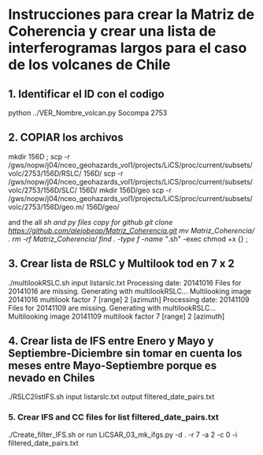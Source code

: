 # Instrucciones para crear la Matriz de Coherencia y crear una lista de interferogramas largos para el caso de los volcanes de Chile

## 1. Identificar el ID con el codigo 
python ../VER_Nombre_volcan.py Socompa
2753

## 2. COPIAR los archivos
mkdir 156D ; scp -r /gws/nopw/j04/nceo_geohazards_vol1/projects/LiCS/proc/current/subsets/volc/2753/156D/RSLC/ 156D/
scp -r /gws/nopw/j04/nceo_geohazards_vol1/projects/LiCS/proc/current/subsets/volc/2753/156D/SLC/ 156D/
mkdir 156D/geo
scp -r /gws/nopw/j04/nceo_geohazards_vol1/projects/LiCS/proc/current/subsets/volc/2753/156D/geo.m/ 156D/geo/

and the all *sh and *py files copy for github
 git clone https://github.com/alejobeap/Matriz_Coherencia.git
 mv Matriz_Coherencia/* .
 rm -rf Matriz_Coherencia/
find . -type f -name "*.sh" -exec chmod +x {} \;

## 3. Crear lista de RSLC y Multilook tod en 7 x 2
   ./multilookRSLC.sh
input listarslc.txt
   Processing date: 20141016
Files for 20141016 are missing. Generating with multilookRSLC...
    Multilooking image 20141016 multilook factor 7 [range] 2 [azimuth] 
Processing date: 20141109
Files for 20141109 are missing. Generating with multilookRSLC...
    Multilooking image 20141109 multilook factor 7 [range] 2 [azimuth]
   
## 4. Crear lista de IFS entre Enero y Mayo y Septiembre-Diciembre sin tomar en cuenta los meses entre Mayo-Septiembre porque es nevado en Chiles
./RSLC2listIFS.sh
input listarslc.txt
output filtered_date_pairs.txt 

### 5. Crear IFS and CC files for list filtered_date_pairs.txt 
./Create_filter_IFS.sh
  or run 
  LiCSAR_03_mk_ifgs.py -d . -r 7 -a 2 -c 0 -i filtered_date_pairs.txt
